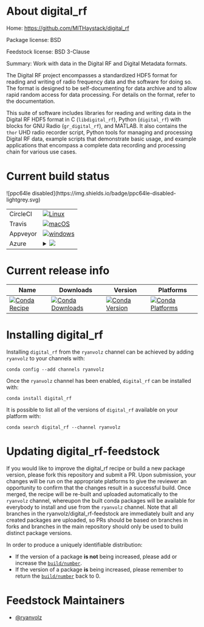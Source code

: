 About digital_rf
================

Home: https://github.com/MITHaystack/digital_rf

Package license: BSD

Feedstock license: BSD 3-Clause

Summary: Work with data in the Digital RF and Digital Metadata formats.

The Digital RF project encompasses a standardized HDF5 format for reading
and writing of radio frequency data and the software for doing so. The
format is designed to be self-documenting for data archive and to allow
rapid random access for data processing. For details on the format, refer
to the documentation.

This suite of software includes libraries for reading and writing data in
the Digital RF HDF5 format in C (``libdigital_rf``), Python
(``digital_rf``) with blocks for GNU Radio (``gr_digital_rf``), and
MATLAB. It also contains the `thor` UHD radio recorder script, Python
tools for managing and processing Digital RF data, example scripts that
demonstrate basic usage, and example applications that encompass a
complete data recording and processing chain for various use cases.


Current build status
====================


<table><tr>
    <td>CircleCI</td>
    <td>
      <a href="https://circleci.com/gh/ryanvolz/digital_rf-feedstock">
        <img alt="Linux" src="https://img.shields.io/circleci/project/github/ryanvolz/digital_rf-feedstock/master.svg?label=Linux">
      </a>
    </td>
  </tr><tr>
    <td>Travis</td>
    <td>
      <a href="https://travis-ci.org/ryanvolz/digital_rf-feedstock">
        <img alt="macOS" src="https://img.shields.io/travis/ryanvolz/digital_rf-feedstock/master.svg?label=macOS">
      </a>
    </td>
  </tr><tr>
    <td>Appveyor</td>
    <td>
      <a href="https://ci.appveyor.com/project/ryanvolz/digital-rf-feedstock/branch/master">
        <img alt="windows" src="https://img.shields.io/appveyor/ci/ryanvolz/digital-rf-feedstock/master.svg?label=Windows">
      </a>
    </td>
  </tr>
    
  <tr>
    <td>Azure</td>
    <td>
      <details>
        <summary>
          <a href="https://dev.azure.com/rvolz/feedstock-builds/_build/latest?definitionId=5&branchName=master">
            <img src="https://dev.azure.com/rvolz/feedstock-builds/_apis/build/status/digital_rf-feedstock?branchName=master">
          </a>
        </summary>
        <table>
          <thead><tr><th>Variant</th><th>Status</th></tr></thead>
          <tbody><tr>
              <td>linux_python2.7</td>
              <td>
                <a href="https://dev.azure.com/rvolz/feedstock-builds/_build/latest?definitionId=5&branchName=master">
                  <img src="https://dev.azure.com/rvolz/feedstock-builds/_apis/build/status/digital_rf-feedstock?branchName=master&jobName=linux&configuration=linux_python2.7" alt="variant">
                </a>
              </td>
            </tr><tr>
              <td>linux_python3.6</td>
              <td>
                <a href="https://dev.azure.com/rvolz/feedstock-builds/_build/latest?definitionId=5&branchName=master">
                  <img src="https://dev.azure.com/rvolz/feedstock-builds/_apis/build/status/digital_rf-feedstock?branchName=master&jobName=linux&configuration=linux_python3.6" alt="variant">
                </a>
              </td>
            </tr><tr>
              <td>linux_python3.7</td>
              <td>
                <a href="https://dev.azure.com/rvolz/feedstock-builds/_build/latest?definitionId=5&branchName=master">
                  <img src="https://dev.azure.com/rvolz/feedstock-builds/_apis/build/status/digital_rf-feedstock?branchName=master&jobName=linux&configuration=linux_python3.7" alt="variant">
                </a>
              </td>
            </tr><tr>
              <td>osx_python2.7</td>
              <td>
                <a href="https://dev.azure.com/rvolz/feedstock-builds/_build/latest?definitionId=5&branchName=master">
                  <img src="https://dev.azure.com/rvolz/feedstock-builds/_apis/build/status/digital_rf-feedstock?branchName=master&jobName=osx&configuration=osx_python2.7" alt="variant">
                </a>
              </td>
            </tr><tr>
              <td>osx_python3.6</td>
              <td>
                <a href="https://dev.azure.com/rvolz/feedstock-builds/_build/latest?definitionId=5&branchName=master">
                  <img src="https://dev.azure.com/rvolz/feedstock-builds/_apis/build/status/digital_rf-feedstock?branchName=master&jobName=osx&configuration=osx_python3.6" alt="variant">
                </a>
              </td>
            </tr><tr>
              <td>osx_python3.7</td>
              <td>
                <a href="https://dev.azure.com/rvolz/feedstock-builds/_build/latest?definitionId=5&branchName=master">
                  <img src="https://dev.azure.com/rvolz/feedstock-builds/_apis/build/status/digital_rf-feedstock?branchName=master&jobName=osx&configuration=osx_python3.7" alt="variant">
                </a>
              </td>
            </tr><tr>
              <td>win_c_compilervs2008python2.7</td>
              <td>
                <a href="https://dev.azure.com/rvolz/feedstock-builds/_build/latest?definitionId=5&branchName=master">
                  <img src="https://dev.azure.com/rvolz/feedstock-builds/_apis/build/status/digital_rf-feedstock?branchName=master&jobName=win&configuration=win_c_compilervs2008python2.7" alt="variant">
                </a>
              </td>
            </tr><tr>
              <td>win_c_compilervs2015python3.6</td>
              <td>
                <a href="https://dev.azure.com/rvolz/feedstock-builds/_build/latest?definitionId=5&branchName=master">
                  <img src="https://dev.azure.com/rvolz/feedstock-builds/_apis/build/status/digital_rf-feedstock?branchName=master&jobName=win&configuration=win_c_compilervs2015python3.6" alt="variant">
                </a>
              </td>
            </tr><tr>
              <td>win_c_compilervs2015python3.7</td>
              <td>
                <a href="https://dev.azure.com/rvolz/feedstock-builds/_build/latest?definitionId=5&branchName=master">
                  <img src="https://dev.azure.com/rvolz/feedstock-builds/_apis/build/status/digital_rf-feedstock?branchName=master&jobName=win&configuration=win_c_compilervs2015python3.7" alt="variant">
                </a>
              </td>
            </tr>
          </tbody>
        </table>
      </details>
    </td>
  </tr>
![ppc64le disabled](https://img.shields.io/badge/ppc64le-disabled-lightgrey.svg)
</table>

Current release info
====================

| Name | Downloads | Version | Platforms |
| --- | --- | --- | --- |
| [![Conda Recipe](https://img.shields.io/badge/recipe-digital_rf-green.svg)](https://anaconda.org/ryanvolz/digital_rf) | [![Conda Downloads](https://img.shields.io/conda/dn/ryanvolz/digital_rf.svg)](https://anaconda.org/ryanvolz/digital_rf) | [![Conda Version](https://img.shields.io/conda/vn/ryanvolz/digital_rf.svg)](https://anaconda.org/ryanvolz/digital_rf) | [![Conda Platforms](https://img.shields.io/conda/pn/ryanvolz/digital_rf.svg)](https://anaconda.org/ryanvolz/digital_rf) |

Installing digital_rf
=====================

Installing `digital_rf` from the `ryanvolz` channel can be achieved by adding `ryanvolz` to your channels with:

```
conda config --add channels ryanvolz
```

Once the `ryanvolz` channel has been enabled, `digital_rf` can be installed with:

```
conda install digital_rf
```

It is possible to list all of the versions of `digital_rf` available on your platform with:

```
conda search digital_rf --channel ryanvolz
```




Updating digital_rf-feedstock
=============================

If you would like to improve the digital_rf recipe or build a new
package version, please fork this repository and submit a PR. Upon submission,
your changes will be run on the appropriate platforms to give the reviewer an
opportunity to confirm that the changes result in a successful build. Once
merged, the recipe will be re-built and uploaded automatically to the
`ryanvolz` channel, whereupon the built conda packages will be available for
everybody to install and use from the `ryanvolz` channel.
Note that all branches in the ryanvolz/digital_rf-feedstock are
immediately built and any created packages are uploaded, so PRs should be based
on branches in forks and branches in the main repository should only be used to
build distinct package versions.

In order to produce a uniquely identifiable distribution:
 * If the version of a package **is not** being increased, please add or increase
   the [``build/number``](https://conda.io/docs/user-guide/tasks/build-packages/define-metadata.html#build-number-and-string).
 * If the version of a package **is** being increased, please remember to return
   the [``build/number``](https://conda.io/docs/user-guide/tasks/build-packages/define-metadata.html#build-number-and-string)
   back to 0.

Feedstock Maintainers
=====================

* [@ryanvolz](https://github.com/ryanvolz/)

